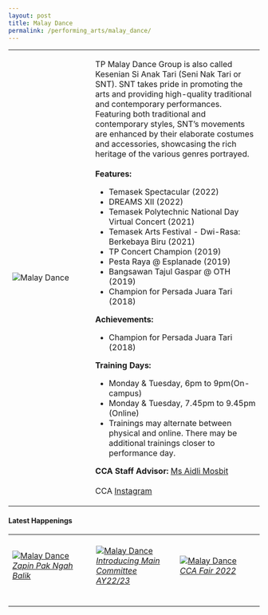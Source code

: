 ```yaml
---
layout: post
title: Malay Dance
permalink: /performing_arts/malay_dance/
---
```

<div>
<table>
    <tr>
        <td style="width:33%"><image src="/images/CCA_malay_dance.jpg" style="display:block;margin-left:auto;margin-right:auto;" alt="Malay Dance"></image></td>
        <td>
            <p>
                TP Malay Dance Group is also called Kesenian Si Anak Tari (Seni Nak Tari or SNT). SNT takes pride in promoting the arts and providing high-quality traditional and contemporary performances. Featuring both traditional and contemporary styles, SNT’s movements are enhanced by their elaborate costumes and accessories, showcasing the rich heritage of the various genres portrayed.<br>
                <br>
                <b>Features:</b><br>
                <ul>
                  <li>Temasek Spectacular (2022)</li>
                    <li>DREAMS XII (2022)</li>
                    <li>Temasek Polytechnic National Day Virtual Concert (2021)</li>  
									<li>Temasek Arts Festival - Dwi-Rasa: Berkebaya Biru (2021)</li>
                    <li>TP Concert Champion (2019)</li>
                    <li>Pesta Raya @ Esplanade (2019)</li>
                    <li>Bangsawan Tajul Gaspar @ OTH (2019)</li>
                    <li>Champion for Persada Juara Tari (2018)</li>
                </ul>
                <b>Achievements:</b><br>
                <ul>
                    <li>Champion for Persada Juara Tari (2018)</li>
                </ul>
            </p>
            <p>
                <b>Training Days:</b><br>
                <ul>
                    <li>Monday & Tuesday, 6pm to 9pm(On-campus)</li>
                    <li>Monday & Tuesday, 7.45pm to 9.45pm (Online)</li>
                    <li>Trainings may alternate between physical and online. There may be additional trainings closer to performance day.</li>
                </ul>
            </p>
            <p>
                <b>CCA Staff Advisor:</b> <a href="mailto:Aidli_MOSBIT@tp.edu.sg">Ms Aidli Mosbit</a><br>
                <br>
                CCA <a href="https://www.instagram.com/keseniansianaktari">Instagram</a>
            </p>
        </td>
    </tr>
</table>
</div>

#### Latest Happenings

<table>
    <tr>
        <td style="width:33%"><br>
            <a href="https://www.instagram.com/p/CdUraqdgNbh/">
                <image src="/images/Arts/MDG_Zapin Pak Ngah Balik.png" style="display:block;margin-left:auto;margin-right:auto;" alt="Malay Dance">
                <h6 style="margin-top:0%">Zapin Pak Ngah Balik</h6>
                </image>
            </a>
        </td>
        <td style="width:33%"><br>
            <a href="https://www.instagram.com/p/CdDnCkLB8nk/">
                <image src="/images/Arts/MDG_Introducing Main Committee AY22-23.png" style="display:block;margin-left:auto;margin-right:auto;" alt="Malay Dance">
                <h6 style="margin-top:0%">Introducing Main Committee AY22/23</h6>
                </image>
            </a>
        </td>
        <td style="width:33%"><br>
            <a href="https://www.instagram.com/p/CcuPdcGrSOo/">
                <image src="/images/Arts/MDG_CCA Fair 2022.png" style="display:block;margin-left:auto;margin-right:auto;" alt="Malay Dance">
                <h6 style="margin-top:0%">CCA Fair 2022</h6>    
                </image>
            </a>
        </td>
    </tr>
</table>